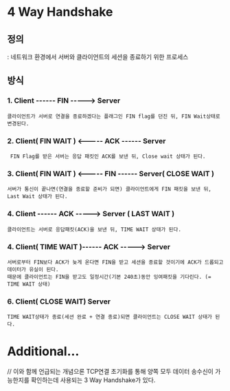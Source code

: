 # 4 Way Handshake
## 정의
: 네트워크 환경에서 서버와 클라이언트의 세션을 종료하기 위한 프로세스

## 방식
### 1. Client             ------ FIN -----> Server
    클라이언트가 서버로 연결을 종료하겠다는 플래그인 FIN flag를 던진 뒤, FIN Wait상태로 변경된다.
    
### 2. Client( FIN WAIT ) <----- ACK ------ Server
     FIN Flag를 받은 서버는 응답 패킷인 ACK를 보낸 뒤, Close wait 상태가 된다.
     
### 3. Client( FIN WAIT ) <----- FIN ------ Server( CLOSE WAIT )
    서버가 통신이 끝나면(연결을 종료할 준비가 되면) 클라이언트에게 FIN 패킷을 보낸 뒤, Last Wait 상태가 된다.
    
### 4. Client             ------ ACK -----> Server ( LAST WAIT )
    클라이언트는 서버로 응답패킷(ACK)을 보낸 뒤, TIME WAIT 상태가 된다.
    
### 4. Client( TIME WAIT )------ ACK -----> Server 
    서버로부터 FIN보다 ACK가 늦게 온다면 FIN을 받고 세션을 종료할 것이기에 ACK가 드롭되고 데이터가 유실이 된다.
    때문에 클라이언트는 FIN을 받고도 일정시간(기본 240초)동안 잉여패킷을 기다린다. (= TIME WAIT 상태)
    
### 6. Client( CLOSE WAIT)                  Server 
    TIME WAIT상태가 종료(세션 완료 + 연결 종료)되면 클라이언트는 CLOSE WAIT 상태가 된다.
    
# Additional...
// 이와 함께 언급되는 개념으론 TCP연결 초기화를 통해 양쪽 모두 데이터 송수신이 가능한지를 확인하는데 사용되는 3 Way Handshake가 있다.
